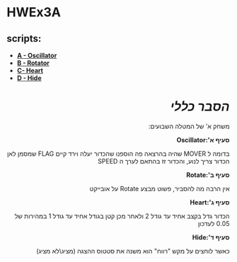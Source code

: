 # **HWEx3A**
## **scripts:**

* **[A - Oscillator](https://github.com/V-LGame/HWEx3A/blob/main/Assets/Oscillator.cs)**
* **[B - Rotator](https://github.com/V-LGame/HWEx3A/blob/main/Assets/Rotator.cs)**
* **[C- Heart](https://github.com/V-LGame/HWEx3A/blob/main/Assets/Heart.cs)**
* **[D - Hide](https://github.com/V-LGame/HWEx3A/blob/main/Assets/Hide.cs)**

<div dir='rtl' lang='he'>
  
  # ***הסבר כללי***

  משחק א' של המטלה השבועים:
 
**סעיף א':Oscillator**
  
בדומה ל MOVER שהיה בהרצאה פה הוספנו שהכדור יעלה וירד
קיים FLAG שמסמן לאן הכדור צריך לנוע, והכדור זז בהתאם לערך ה SPEED
  
**סעיף ב':Rotate**
  
אין הרבה מה להסביר, פשוט מבצע Rotate על אובייקט
  
  **סעיף ג':Heart**
  
  הכדור גדל בקצב אחיד עד גודל 2 ולאחר מכן קטן בגודל אחיד עד גודל 1 במהירות של 0.05 לעדכון
  
  **סעיף ד':Hide**
  
  כאשר לוחצים על מקש "רווח" הוא משנה את סטטוס ההצגה (מציג\לא מציג)
 

  
  
  
</div>


